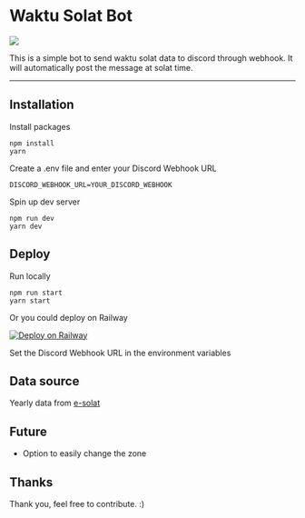 # Waktu Solat Bot

![](https://cdn.discordapp.com/attachments/864386510199717898/1053230541186539550/image.png)

This is a simple bot to send waktu solat data to discord through webhook. It will automatically post the message at solat time.

---

## Installation

Install packages

```
npm install
yarn
```

Create a .env file and enter your Discord Webhook URL

```
DISCORD_WEBHOOK_URL=YOUR_DISCORD_WEBHOOK
```

Spin up dev server

```
npm run dev
yarn dev
```

## Deploy

Run locally

```
npm run start
yarn start
```

Or you could deploy on Railway

[![Deploy on Railway](https://railway.app/button.svg)](https://railway.app/new/template/FFDan2?referralCode=TnUgAY)

Set the Discord Webhook URL in the environment variables

## Data source

Yearly data from [e-solat](https://www.e-solat.gov.my/index.php?r=esolatApi/takwimsolat&period=year&zone=WLY01)

## Future

- Option to easily change the zone

## Thanks

Thank you, feel free to contribute. :)
